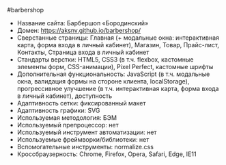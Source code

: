 #barbershop
- Название сайта: Барбершоп «Бородинский»
- Домен: https://aksnv.github.io/barbershop/
- Сверстанные страницы: Главная (+ модальные окна: интерактивная карта, форма входа в личный кабинет), Магазин, Товар, Прайс-лист, Контакты, Страница входа в личный кабинет
- Стандарты верстки: HTML5, CSS3 (в т.ч. flexbox, кастомные элементы форм, CSS-анимации), Pixel Perfect, кастомные шрифты
- Дополнительная функциональность: JavaScript (в т.ч. модальные окна, валидация формы на стороне клиента, localStorage), прогрессивное улучшение (в т.ч. интерактивная карта, форма входа в личный кабинет), доступность
- Адаптивность сетки: фиксированный макет
- Адаптивность графики: SVG
- Используемая методология: БЭМ
- Используемый препроцессор: нет
- Используемый инструмент автоматизации: нет
- Используемые фреймворки/библиотеки: нет
- Вспомогательные инструменты: normalize.css 
- Кроссбраузерность: Chrome, Firefox, Opera, Safari, Edge, IE11